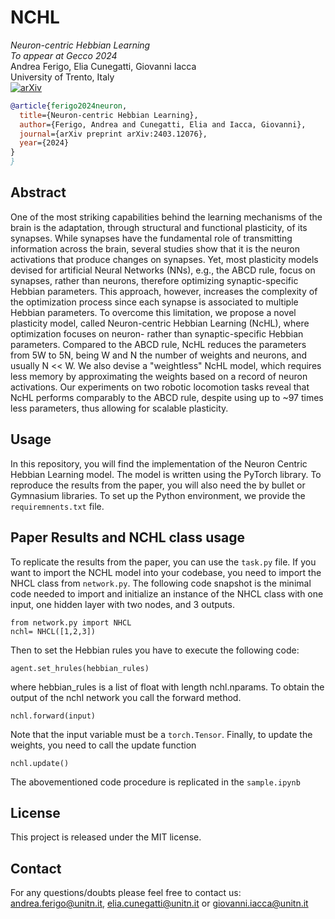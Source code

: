 # NCHL

*Neuron-centric Hebbian Learning* </br>
*To appear at Gecco 2024* </br>
Andrea Ferigo, Elia Cunegatti, Giovanni Iacca <br>
University of Trento, Italy  <br>
[![arXiv](https://img.shields.io/badge/arXiv-2404.05621-b31b1b.svg)](https://arxiv.org/pdf/2403.12076.pdf)
 

```bibtex
@article{ferigo2024neuron,
  title={Neuron-centric Hebbian Learning},
  author={Ferigo, Andrea and Cunegatti, Elia and Iacca, Giovanni},
  journal={arXiv preprint arXiv:2403.12076},
  year={2024}
}
}
```
## Abstract

One of the most striking capabilities behind the learning mechanisms of the brain is the adaptation, through structural and functional plasticity, of its synapses. While synapses have the fundamental role of transmitting information across the brain, several studies show that it is the neuron activations that produce changes on synapses. Yet, most plasticity models devised for artificial Neural Networks (NNs), e.g., the ABCD rule, focus on synapses, rather than neurons, therefore optimizing synaptic-specific Hebbian parameters. This approach, however, increases the complexity of the optimization process since each synapse is associated to multiple Hebbian parameters. To overcome this limitation, we propose a novel plasticity model, called Neuron-centric Hebbian Learning (NcHL), where optimization focuses on neuron- rather than synaptic-specific Hebbian parameters. Compared to the ABCD rule, NcHL reduces the parameters from 5W to 5N, being W and N the number of weights and neurons, and usually N << W. We also devise a "weightless" NcHL model, which requires less memory by approximating the weights based on a record of neuron activations. Our experiments on two robotic locomotion tasks reveal that NcHL performs comparably to the ABCD rule, despite using up to ~97 times less parameters, thus allowing for scalable plasticity.


## Usage
In this repository, you will find the implementation of the Neuron Centric Hebbian Learning model. 
The model is written using the PyTorch library. To reproduce the results from the paper, you will also need the by bullet or Gymnasium libraries.
To set up the Python environment, we provide the ```requiremnents.txt``` file. 

## Paper Results and NCHL class usage
To replicate the results from the paper, you can use the ```task.py``` file. 
If you want to import the NCHL model into your codebase, you need to import the NHCL class from ```network.py```. 
The following code snapshot is the minimal code needed to import and initialize an instance of the NHCL class with one input, one hidden layer with two nodes, and 3 outputs. 
```
from network.py import NHCL
nchl= NHCL([1,2,3])
```

Then to set the Hebbian rules you have to execute the following code:
```
agent.set_hrules(hebbian_rules)
```
where hebbian_rules is a list of float with length nchl.nparams. 
To obtain the output of the nchl network you call the forward method. 
```
nchl.forward(input)
```
Note that the input variable must be a ```torch.Tensor```. 
Finally, to update the weights, you need to call the update function
```
nchl.update()
```

The abovementioned code procedure is replicated in the ```sample.ipynb```


## License 
This project is released under the MIT license.

## Contact
For any questions/doubts please feel free to contact us: andrea.ferigo@unitn.it, elia.cunegatti@unitn.it or giovanni.iacca@unitn.it
